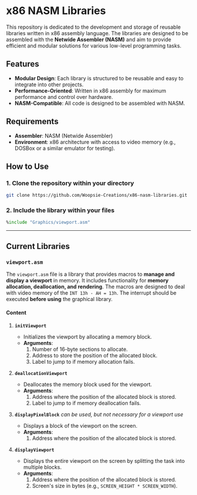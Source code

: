 # x86 NASM Libraries

This repository is dedicated to the development and storage of reusable libraries written in x86 assembly language. The libraries are designed to be assembled with the **Netwide Assembler (NASM)** and aim to provide efficient and modular solutions for various low-level programming tasks.

## Features

- **Modular Design**: Each library is structured to be reusable and easy to integrate into other projects.
- **Performance-Oriented**: Written in x86 assembly for maximum performance and control over hardware.
- **NASM-Compatible**: All code is designed to be assembled with NASM.

## Requirements

- **Assembler**: NASM (Netwide Assembler)
- **Environment**: x86 architecture with access to video memory (e.g., DOSBox or a similar emulator for testing).

## How to Use

### 1. Clone the repository within your directory

```bash
git clone https://github.com/Woopsie-Creations/x86-nasm-libraries.git
```

### 2. Include the library within your files
    
```asm
%include "Graphics/viewport.asm"
```

---

## Current Libraries

### `viewport.asm`

The `viewport.asm` file is a library that provides macros to **manage and display a viewport** in memory. It includes functionality for **memory allocation, deallocation, and rendering**.
The macros are designed to deal with video memory of the `INT 13h - AH = 13h`. The interrupt should be executed **before using** the graphical library.

#### Content

1. **`initViewport`**
   - Initializes the viewport by allocating a memory block.
   - **Arguments**:
     1. Number of 16-byte sections to allocate.
     2. Address to store the position of the allocated block.
     3. Label to jump to if memory allocation fails.

2. **`deallocationViewport`**
   - Deallocates the memory block used for the viewport.
   - **Arguments**:
     1. Address where the position of the allocated block is stored.
     2. Label to jump to if memory deallocation fails.

3. **`displayPixelBlock`** *can be used, but not necessary for a viewport use*
   - Displays a block of the viewport on the screen.
   - **Arguments**:
     1. Address where the position of the allocated block is stored.

4. **`displayViewport`**
   - Displays the entire viewport on the screen by splitting the task into multiple blocks.
   - **Arguments**:
     1. Address where the position of the allocated block is stored.
     2. Screen's size in bytes (e.g., `SCREEN_HEIGHT * SCREEN_WIDTH`).
